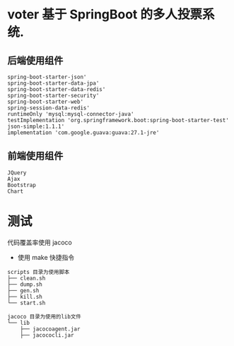 # voter 基于 SpringBoot 的多人投票系统.

## 后端使用组件
```
spring-boot-starter-json'
spring-boot-starter-data-jpa'
spring-boot-starter-data-redis'
spring-boot-starter-security'
spring-boot-starter-web'
spring-session-data-redis'
runtimeOnly 'mysql:mysql-connector-java'
testImplementation 'org.springframework.boot:spring-boot-starter-test'
json-simple:1.1.1'
implementation 'com.google.guava:guava:27.1-jre'
```

## 前端使用组件
```
JQuery
Ajax
Bootstrap
Chart
```

# 测试
代码覆盖率使用 jacoco
- 使用 make 快捷指令
```
scripts 目录为使用脚本
├── clean.sh
├── dump.sh
├── gen.sh
├── kill.sh
└── start.sh

jacoco 目录为使用的lib文件
└── lib
    ├── jacocoagent.jar
    ├── jacococli.jar
```
